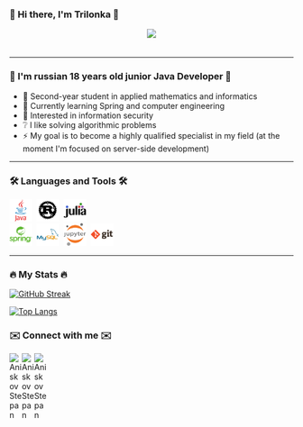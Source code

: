 ### 👋 Hi there, I'm Trilonka 👋

<div id="header" align="center">
  <img src="https://media.giphy.com/media/M9gbBd9nbDrOTu1Mqx/giphy.gif" width="100"/>
  <div id="badges">
    <img src="https://komarev.com/ghpvc/?username=Trilonka&style=flat&color=orange" alt=""/>
  </div>
</div>

---

### 💬 I'm russian 18 years old junior Java Developer 💬
- 🌱 Second-year student in applied mathematics and informatics
- 🔭 Currently learning Spring and computer engineering
- 🤔 Interested in information security
- ❔ I like solving algorithmic problems
- ⚡ My goal is to become a highly qualified specialist in my field (at the moment I'm focused on server-side development)
<!-- - 💻 You can check my LeetCode account [here](https://leetcode.com/Trilonka/) -->

---

### 🛠️ Languages and Tools 🛠️

<div>
  <img src="https://github.com/devicons/devicon/blob/master/icons/java/java-original-wordmark.svg" title="Java" alt="Java" width="40" height="40"/>&nbsp;
  <img src="https://github.com/devicons/devicon/blob/master/icons/rust/rust-plain.svg" title="Rust" alt="Rust" width="40" height="40"/>&nbsp;
  <img src="https://github.com/devicons/devicon/blob/master/icons/julia/julia-original-wordmark.svg" title="Julia" alt="Julia" width="40" height="40"/>&nbsp;
  </br>
  <img src="https://github.com/devicons/devicon/blob/master/icons/spring/spring-original-wordmark.svg" title="Spring" alt="Spring" width="40" height="40"/>&nbsp;
  <img src="https://github.com/devicons/devicon/blob/master/icons/mysql/mysql-original-wordmark.svg" title="MySQL"  alt="MySQL" width="40" height="40"/>&nbsp;
  <img src="https://github.com/devicons/devicon/blob/master/icons/jupyter/jupyter-original-wordmark.svg" title="Jupiter"  alt="Jupiter" width="40" height="40"/>&nbsp;
  <img src="https://github.com/devicons/devicon/blob/master/icons/git/git-original-wordmark.svg" title="Git" **alt="Git" width="40" height="40"/>
</div>

---

### 🔥 My Stats 🔥

[![GitHub Streak](http://github-readme-streak-stats.herokuapp.com?user=Trilonka)](https://git.io/streak-stats)

[![Top Langs](https://github-readme-stats.vercel.app/api/top-langs/?username=Trilonka&layout=compact)](https://github.com/anuraghazra/github-readme-stats)

### ✉️ Connect with me ✉️

  [<img align="left" alt="Aniskov Stepan" width="22px" src="https://cdn.jsdelivr.net/npm/simple-icons@v3/icons/vk.svg" />](https://vk.com/trilonka)
  [<img align="left" alt="Aniskov Stepan" width="22px" src="https://cdn.jsdelivr.net/npm/simple-icons@v3/icons/telegram.svg" />](https://t.me/trilonka)
  [<img align="left" alt="Aniskov Stepan" width="22px" src="https://cdn.jsdelivr.net/npm/simple-icons@v3/icons/mail-dot-ru.svg" />](mailto:trilonka@mail.ru)
